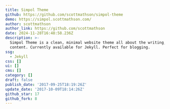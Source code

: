 ```yaml
---
title: Simpol Theme
github: https://github.com/scottmathson/simpol-theme
demo: https://simpol.scottmathson.com/
author: scottmathson
author_link: https://github.com/scottmathson
date: 2024-11-28T16:48:58.236Z
description: >-
  Simpol Theme is a clean, minimal website theme all about the writing, the
  content. Currently available for Jekyll. Perfect for blogging.
ssg:
  - Jekyll
css: []
ui: []
cms: []
category: []
draft: false
publish_date: '2017-09-25T18:19:26Z'
update_date: '2017-10-09T18:14:26Z'
github_star: 17
github_fork: 8
---
```

